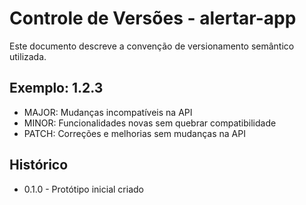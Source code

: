 # Controle de Versões - alertar-app

Este documento descreve a convenção de versionamento semântico utilizada.

## Exemplo: 1.2.3

- MAJOR: Mudanças incompatíveis na API
- MINOR: Funcionalidades novas sem quebrar compatibilidade
- PATCH: Correções e melhorias sem mudanças na API

## Histórico

- 0.1.0 - Protótipo inicial criado
